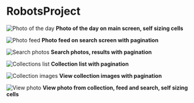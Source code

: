 # RobotsProject

![Photo of the day](https://github.com/1rusl1/RobotsProject/blob/master/Screenshots/Photo%20of%20the%20day.png)
**Photo of the day on main screen, self sizing cells**

![Photo feed](https://github.com/1rusl1/RobotsProject/blob/master/Screenshots/Photo%20feed.png)
**Photo feed on search screen with pagination**

![Search photos](https://github.com/1rusl1/RobotsProject/blob/master/Screenshots/Search%20photos.png)
**Search photos, results with pagination**

![Collections list](https://github.com/1rusl1/RobotsProject/blob/master/Screenshots/Collections%20list.png)
**Collection list with pagination**

![Collection images](https://github.com/1rusl1/RobotsProject/blob/master/Screenshots/Collection%20images.png)
**View collection images with pagination**

![View photo](https://github.com/1rusl1/RobotsProject/blob/master/Screenshots/View%20photo%20from%20feed%20and%20collection.png)
**View photo from collection, feed and search, self sizing cells**
